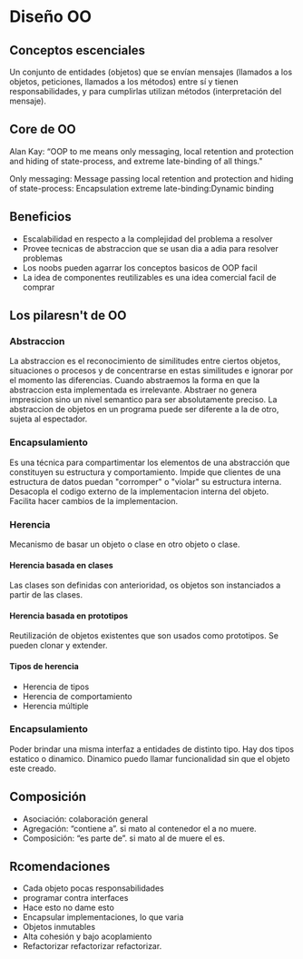 # Diseño OO
## Conceptos escenciales
Un conjunto de entidades (objetos) que se envían mensajes (llamados a los objetos, peticiones, llamados a los métodos) entre sí y tienen responsabilidades, y para cumplirlas utilizan métodos (interpretación del mensaje).
## Core de OO
Alan Kay: “OOP to me means only messaging, local retention and protection and hiding of state-process, and extreme late-binding of all things."

Only messaging: Message passing
local retention and protection and hiding of state-process: Encapsulation
extreme late-binding:Dynamic binding

## Beneficios
- Escalabilidad en respecto a la complejidad del problema a resolver
- Provee tecnicas de abstraccion que se usan dia a adia para resolver problemas
- Los noobs pueden agarrar los conceptos basicos de OOP facil
- La idea de componentes reutilizables es una idea comercial facil de comprar

## Los pilaresn't de OO
### Abstraccion
La abstraccion es el reconocimiento de similitudes entre ciertos objetos, situaciones o procesos y de concentrarse en estas similitudes e
ignorar por el momento las diferencias. Cuando abstraemos la forma en que la abstraccion esta implementada es irrelevante. Abstraer no genera impresicion sino un nivel semantico para ser absolutamente preciso. La abstraccion de objetos en un programa puede ser diferente a la de otro, sujeta al espectador.
### Encapsulamiento
Es una técnica para compartimentar los elementos de una abstracción que constituyen su estructura y comportamiento. Impide que clientes de una estructura de datos puedan "corromper" o "violar" su estructura interna. Desacopla el codigo externo de la implementacion interna del objeto. Facilita hacer cambios de la implementacion.
### Herencia
Mecanismo de basar un objeto o clase en otro objeto o clase.
#### Herencia basada en clases
Las clases son definidas con anterioridad, os objetos son instanciados a
partir de las clases.
#### Herencia basada en prototipos
Reutilización de objetos existentes que son usados como prototipos. Se pueden clonar y extender.
#### Tipos de herencia
- Herencia de tipos
- Herencia de comportamiento
- Herencia múltiple
### Encapsulamiento
Poder brindar una misma interfaz a entidades de distinto tipo. Hay dos tipos estatico o dinamico. Dinamico puedo llamar funcionalidad sin que el objeto este creado.
## Composición
- Asociación: colaboración general
- Agregación: “contiene a”. si mato al contenedor el a no muere.
- Composición: “es parte de”. si mato al de muere el es.
## Rcomendaciones 
- Cada objeto pocas responsabilidades
- programar contra interfaces
- Hace esto no dame esto
- Encapsular implementaciones, lo que varia
- Objetos inmutables
- Alta cohesión y bajo acoplamiento
- Refactorizar refactorizar refactorizar.
